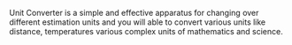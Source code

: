 Unit Converter is a simple and effective apparatus for changing over different estimation units and you will able to convert various units like distance, temperatures various complex units of mathematics and science.
